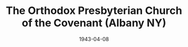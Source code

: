 ---
date: &id001 1943-04-08
end_date: null
location:
  address: null
  city: Albany
  state: NY
minister:
- end: 1949-01-01
  name: Herman Petersen
  start: 1943-01-01
  type: pastor
- end: 1952-01-01
  name: Kelly Tucker
  start: 1951-01-01
  type: supply
- end: 1959-01-01
  name: Kelly Tucker
  start: 1952-01-01
  type: pastor
ministers:
- Herman Petersen
- Kelly Tucker
- Kelly Tucker
name: The Orthodox Presbyterian Church of the Covenant
names:
- end: 1962-03-27
  name: The Orthodox Presbyterian Church of the Covenant
  start: 1943-04-08
origination_date: *id001
raw_data: "NY\nAlbany\nThe Orthodox Presbyterian Church of the Covenant  (April\
  \ 8, 1943\u2013March 27, 1962)\nPastors: Herman Petersen, 1943\u201349\nKelly Tucker\
  \ (Supply), 1951\u201352\nKelly Tucker, 1952\u201359"
received_from: null
states:
- NY
status:
  active: false
  end_date: 1962-03-27
  reason: null
  received_from: null
  withdrawal_to: null
title: The Orthodox Presbyterian Church of the Covenant (Albany NY)

---